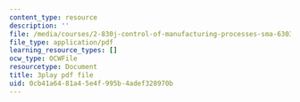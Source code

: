 ```yaml
---
content_type: resource
description: ''
file: /media/courses/2-830j-control-of-manufacturing-processes-sma-6303-spring-2008/0cb41a6481a45e4f995b4adef328970b_0INq0CFpXpo.pdf
file_type: application/pdf
learning_resource_types: []
ocw_type: OCWFile
resourcetype: Document
title: 3play pdf file
uid: 0cb41a64-81a4-5e4f-995b-4adef328970b
---
```


